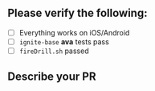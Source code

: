 ## Please verify the following:
- [ ] Everything works on iOS/Android
- [ ] `ignite-base` **ava** tests pass
- [ ] `fireDrill.sh` passed

## Describe your PR

